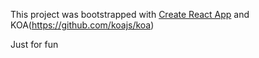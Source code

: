 This project was bootstrapped with [Create React App](https://github.com/facebookincubator/create-react-app) and KOA(https://github.com/koajs/koa)

Just for fun
